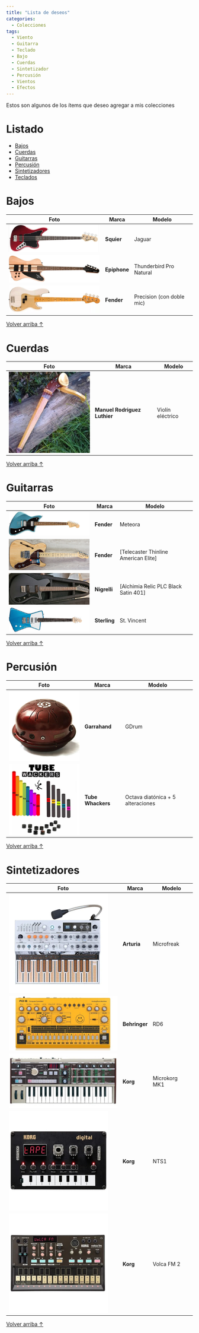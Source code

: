 ```yaml
---
title: "Lista de deseos"
categories:
  - Colecciones
tags:
  - Viento
  - Guitarra
  - Teclado
  - Bajo
  - Cuerdas
  - Sintetizador
  - Percusión
  - Vientos
  - Efectos
---
```


Estos son algunos de los ítems que deseo agregar a mis colecciones

# Listado

- [Bajos](#bajos)
- [Cuerdas](#cuerdas)
- [Guitarras](#guitarras)
- [Percusión](#percusión)
- [Sintetizadores](#sintetizadores)
- [Teclados](#teclados)

# Bajos

| Foto                                                                | Marca        | Modelo                    |
| ------------------------------------------------------------------- | ------------ | ------------------------- |
| ![Bajo](/assets/images/deseos/squier-jaguar.png)                    | **Squier**   | Jaguar                    |
| ![Bajo](/assets/images/deseos/epiphone-thunderbird-pro-natural.jpg) | **Epiphone** | Thunderbird Pro Natural   |
| ![Bajo](/assets/images/deseos/fender-precision.jpg)                 | **Fender**   | Precision (con doble mic) |

<a href="#listado" class="back-to-top">Volver arriba ↑</a>

# Cuerdas

| Foto                                         | Marca                        | Modelo           |
| -------------------------------------------- | ---------------------------- | ---------------- |
| ![Cuerdas](/assets/images/deseos/violin.png) | **Manuel Rodriguez Luthier** | Violín eléctrico |

<a href="#listado" class="back-to-top">Volver arriba ↑</a>

# Guitarras

| Foto                                                                           | Marca        | Modelo                               |
| ------------------------------------------------------------------------------ | ------------ | ------------------------------------ |
| ![Guitarra](/assets/images/deseos/fender-meteora.jpg)                          | **Fender**   | Meteora                              |
| ![Guitarra](/assets/images/deseos/fender-telecaster-thinline.jpg)              | **Fender**   | [Telecaster Thinline American Elite] |
| ![Guitarra](/assets/images/deseos/nigrelli-Alchimia-Relic-PLC-Black-Satin.jpg) | **Nigrelli** | [Alchimia Relic PLC Black Satin 401] |
| ![Guitarra](/assets/images/deseos/sterling-st-vincent.jpg)                     | **Sterling** | St. Vincent                          |

<a href="#listado" class="back-to-top">Volver arriba ↑</a>

# Percusión

| Foto                                                  | Marca             | Modelo                            |
| ----------------------------------------------------- | ----------------- | --------------------------------- |
| ![Percusión](/assets/images/deseos/garrahand.jpg)     | **Garrahand**     | GDrum                             |
| ![Percusión](/assets/images/deseos/tube-whackers.jpg) | **Tube Whackers** | Octava diatónica + 5 alteraciones |

<a href="#listado" class="back-to-top">Volver arriba ↑</a>

# Sintetizadores

| Foto                                                          | Marca         | Modelo        |
| ------------------------------------------------------------- | ------------- | ------------- |
| ![Sintetizador](/assets/images/deseos/arturia-microfreak.jpg) | **Arturia**   | Microfreak    |
| ![Sintetizador](/assets/images/deseos/behringer-rd6.jpg)      | **Behringer** | RD6           |
| ![Sintetizador](/assets/images/deseos/korg-microkorg-mk1.jpg) | **Korg**      | Microkorg MK1 |
| ![Sintetizador](/assets/images/deseos/korg-nts1.jpg)          | **Korg**      | NTS1          |
| ![Sintetizador](/assets/images/deseos/korg-volca-fm.jpg)      | **Korg**      | Volca FM 2    |

<a href="#listado" class="back-to-top">Volver arriba ↑</a>